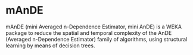 # mAnDE
 
mAnDE (mini Averaged n-Dependence Estimator, mini AnDE) is a WEKA package to reduce the spatial and temporal complexity of the AnDE (Averaged n-Dependence Estimator) family of algorithms, using structural learning by means of decision trees.
